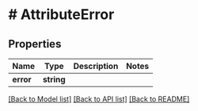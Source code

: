 # # AttributeError

## Properties

Name | Type | Description | Notes
------------ | ------------- | ------------- | -------------
**error** | **string** |  | 

[[Back to Model list]](../../README.md#documentation-for-models) [[Back to API list]](../../README.md#documentation-for-api-endpoints) [[Back to README]](../../README.md)


